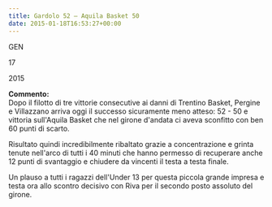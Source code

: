 ```yaml
---
title: Gardolo 52 – Aquila Basket 50
date: 2015-01-18T16:53:27+00:00
---
```

GEN

17

2015

**Commento:**  
Dopo il filotto di tre vittorie consecutive ai danni di Trentino Basket, Pergine e Villazzano arriva oggi il successo sicuramente meno atteso: 52 - 50 e vittoria sull'Aquila Basket che nel girone d'andata ci aveva sconfitto con ben 60 punti di scarto.

Risultato quindi incredibilmente ribaltato grazie a concentrazione e grinta tenute nell'arco di tutti i 40 minuti che hanno permesso di recuperare anche 12 punti di svantaggio e chiudere da vincenti il testa a testa finale.

Un plauso a tutti i ragazzi dell'Under 13 per questa piccola grande impresa e testa ora allo scontro decisivo con Riva per il secondo posto assoluto del girone.